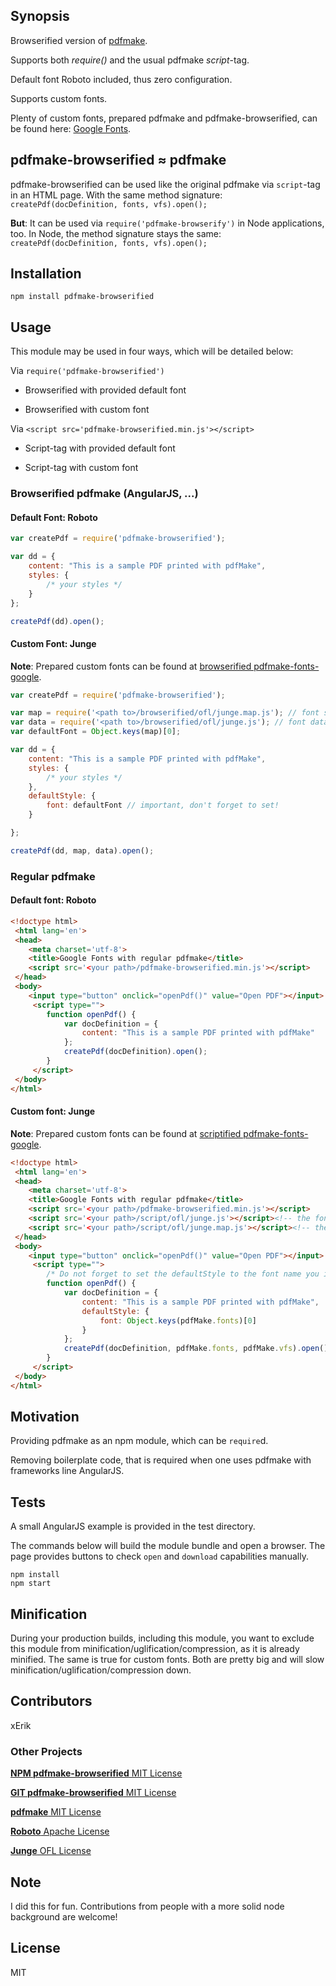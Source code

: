 
## Synopsis

Browserified version of [pdfmake](http://pdfmake.org/).

Supports both *require()* and the usual pdfmake *script*-tag.

Default font Roboto included, thus zero configuration.

Supports custom fonts.

Plenty of custom fonts, prepared pdfmake and pdfmake-browserified, can be found here: [Google Fonts](https://github.com/xErik/pdfmake-fonts-google/tree/master/build).

## pdfmake-browserified ≈ pdfmake

pdfmake-browserified can be used like the original pdfmake via `script`-tag in an HTML page. With the same method signature: `createPdf(docDefinition, fonts, vfs).open();`

**But**: It can be used via `require('pdfmake-browserify')` in Node applications, too. In Node, the method signature stays the same: `createPdf(docDefinition, fonts, vfs).open();`

## Installation
```console
npm install pdfmake-browserified
```

## Usage

This module may be used in four ways, which will be detailed below:

Via `require('pdfmake-browserified')`

* Browserified with provided default font

* Browserified with custom font

Via `<script src='pdfmake-browserified.min.js'></script>`

* Script-tag with provided default font

* Script-tag with custom font

### Browserified pdfmake (AngularJS, ...)

#### Default Font: Roboto

```javascript
var createPdf = require('pdfmake-browserified');

var dd = {
	content: "This is a sample PDF printed with pdfMake",
	styles: {
		/* your styles */
	}
};

createPdf(dd).open();
```

#### Custom Font: Junge

**Note**: Prepared custom fonts can be found at [browserified pdfmake-fonts-google](https://github.com/xErik/pdfmake-fonts-google/tree/master/build/browserified).

```javascript
var createPdf = require('pdfmake-browserified');

var map = require('<path to>/browserified/ofl/junge.map.js'); // font style mapping
var data = require('<path to>/browserified/ofl/junge.js'); // font data
var defaultFont = Object.keys(map)[0];

var dd = {
	content: "This is a sample PDF printed with pdfMake",
	styles: {
		/* your styles */
	},
	defaultStyle: {
		font: defaultFont // important, don't forget to set!
	}

};

createPdf(dd, map, data).open();
```

### Regular pdfmake

#### Default font: Roboto

```html
<!doctype html>
 <html lang='en'>
 <head>
 	<meta charset='utf-8'>
 	<title>Google Fonts with regular pdfmake</title>
 	<script src='<your path>/pdfmake-browserified.min.js'></script>
 </head>
 <body>
    <input type="button" onclick="openPdf()" value="Open PDF"></input>
     <script type="">
        function openPdf() {
            var docDefinition = {
                content: "This is a sample PDF printed with pdfMake"
            };
            createPdf(docDefinition).open();
        }
     </script>
 </body>
</html>

```


####  Custom font: Junge

**Note**: Prepared custom fonts can be found at [scriptified pdfmake-fonts-google](https://github.com/xErik/pdfmake-fonts-google/tree/master/build/script).

```html
<!doctype html>
 <html lang='en'>
 <head>
 	<meta charset='utf-8'>
 	<title>Google Fonts with regular pdfmake</title>
 	<script src='<your path>/pdfmake-browserified.min.js'></script>
 	<script src='<your path>/script/ofl/junge.js'></script><!-- the font data -->
 	<script src='<your path>/script/ofl/junge.map.js'></script><!-- the font-style mapping -->
 </head>
 <body>
    <input type="button" onclick="openPdf()" value="Open PDF"></input>
     <script type="">
        /* Do not forget to set the defaultStyle to the font name you included above */
        function openPdf() {
            var docDefinition = {
                content: "This is a sample PDF printed with pdfMake",
                defaultStyle: {
            		font: Object.keys(pdfMake.fonts)[0]
            	}
            };
            createPdf(docDefinition, pdfMake.fonts, pdfMake.vfs).open();
        }
     </script>
 </body>
</html>
```

## Motivation

Providing pdfmake as an npm module, which can be `require`d.

Removing boilerplate code, that is required when one uses pdfmake with frameworks line AngularJS.

## Tests

A small AngularJS example is provided in the test directory.


The commands below will build the module bundle and open a browser. The page provides buttons to check `open` and `download` capabilities manually.

```
npm install
npm start
```

## Minification

During your production builds, including this module, you want to exclude this module from minification/uglification/compression, as it is already minified. The same is true for custom fonts. Both are pretty big and will slow minification/uglification/compression down.

## Contributors

xErik

### Other Projects

[**NPM pdfmake-browserified** MIT License](https://www.npmjs.com/package/pdfmake-browserified)

[**GIT pdfmake-browserified** MIT License](https://github.com/xErik/pdfmake-browserified)

[**pdfmake** MIT License](http://pdfmake.org/)

[**Roboto** Apache License](https://www.google.com/fonts/specimen/Roboto)

[**Junge** OFL License](https://www.google.com/fonts/specimen/Junge)

## Note

I did this for fun. Contributions from people with a more solid node background are welcome!

## License

MIT
